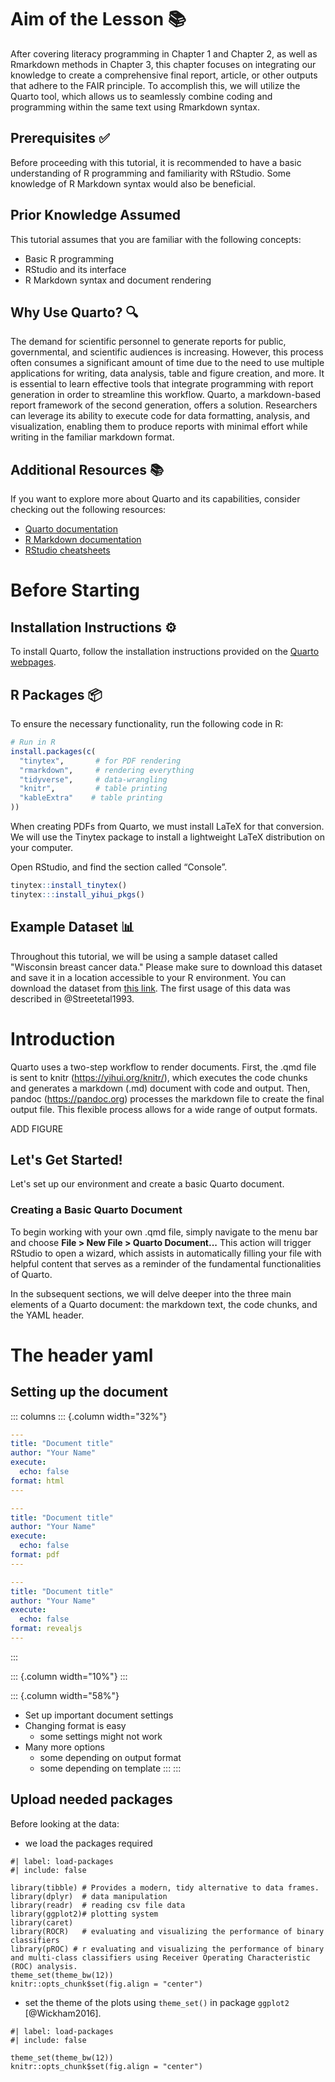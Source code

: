 # Aim of the Lesson 📚

After covering literacy programming in Chapter 1 and Chapter 2, as well as Rmarkdown methods in Chapter 3, this chapter focuses on integrating our knowledge to create a comprehensive final report, article, or other outputs that adhere to the FAIR principle. To accomplish this, we will utilize the Quarto tool, which allows us to seamlessly combine coding and programming within the same text using Rmarkdown syntax.

## Prerequisites ✅

Before proceeding with this tutorial, it is recommended to have a basic understanding of R programming and familiarity with RStudio. Some knowledge of R Markdown syntax would also be beneficial.

## Prior Knowledge Assumed

This tutorial assumes that you are familiar with the following concepts:

- Basic R programming
- RStudio and its interface
- R Markdown syntax and document rendering

## Why Use Quarto? 🔍

The demand for scientific personnel to generate reports for public, governmental, and scientific audiences is increasing. However, this process often consumes a significant amount of time due to the need to use multiple applications for writing, data analysis, table and figure creation, and more. It is essential to learn effective tools that integrate programming with report generation in order to streamline this workflow. Quarto, a markdown-based report framework of the second generation, offers a solution. Researchers can leverage its ability to execute code for data formatting, analysis, and visualization, enabling them to produce reports with minimal effort while writing in the familiar markdown format.

## Additional Resources 📚

If you want to explore more about Quarto and its capabilities, consider checking out the following resources:

- [Quarto documentation](https://quarto.org/docs/)
- [R Markdown documentation](https://rmarkdown.rstudio.com/)
- [RStudio cheatsheets](https://rstudio.com/resources/cheatsheets/)

# Before Starting

## Installation Instructions ⚙️

To install Quarto, follow the installation instructions provided on the [Quarto webpages](https://quarto.org/).

## R Packages 📦

To ensure the necessary functionality, run the following code in R:

```R
# Run in R
install.packages(c(
  "tinytex",       # for PDF rendering
  "rmarkdown",     # rendering everything
  "tidyverse",     # data-wrangling
  "knitr",         # table printing
  "kableExtra"    # table printing
))
```

When creating PDFs from Quarto, we must install LaTeX for that conversion. We will use the Tinytex package to install a lightweight LaTeX distribution on your computer.

Open RStudio, and find the section called “Console”.

```R
tinytex::install_tinytex()
tinytex:::install_yihui_pkgs()
```
## Example Dataset 📊

Throughout this tutorial, we will be using a sample dataset called "Wisconsin breast cancer data." Please make sure to download this dataset and save it in a location accessible to your R environment. You can download the dataset from [this link](https://www.kaggle.com/datasets/uciml/breast-cancer-wisconsin-data). The first usage of this data was described in @Streetetal1993.

# Introduction
Quarto uses a two-step workflow to render documents. First, the .qmd file is sent to knitr (https://yihui.org/knitr/), which executes the code chunks and generates a markdown (.md) document with code and output. Then, pandoc (https://pandoc.org) processes the markdown file to create the final output file. This flexible process allows for a wide range of output formats. 

ADD FIGURE

## Let's Get Started!

Let's set up our environment and create a basic Quarto document. 

### Creating a Basic Quarto Document

To begin working with your own .qmd file, simply navigate to the menu bar and choose **File > New File > Quarto Document...** This action will trigger RStudio to open a wizard, which assists in automatically filling your file with helpful content that serves as a reminder of the fundamental functionalities of Quarto.

In the subsequent sections, we will delve deeper into the three main elements of a Quarto document: the markdown text, the code chunks, and the YAML header.


# The header yaml

## Setting up the document

::: columns
::: {.column width="32%"}
``` yaml
---
title: "Document title"
author: "Your Name"
execute:
  echo: false
format: html
--- 
```

``` yaml
---
title: "Document title"
author: "Your Name"
execute:
  echo: false
format: pdf
--- 
```

``` yaml
---
title: "Document title"
author: "Your Name"
execute:
  echo: false
format: revealjs
--- 
```
:::

::: {.column width="10%"}
:::

::: {.column width="58%"}
-   Set up important document settings
-   Changing format is easy
    -   some settings might not work
-   Many more options
    -   some depending on output format
    -   some depending on template
:::
:::

## Upload needed packages  
Before looking at the data:

-   we load the packages required

```{r}
#| label: load-packages
#| include: false

library(tibble) # Provides a modern, tidy alternative to data frames.
library(dplyr)  # data manipulation
library(readr)  # reading csv file data 
library(ggplot2)# plotting system
library(caret)
library(ROCR)   # evaluating and visualizing the performance of binary classifiers
library(pROC) # r evaluating and visualizing the performance of binary and multi-class classifiers using Receiver Operating Characteristic (ROC) analysis.
theme_set(theme_bw(12))
knitr::opts_chunk$set(fig.align = "center")
```
-   set the theme of the plots using `theme_set()` in package `ggplot2` [@Wickham2016].


```{r}
#| label: load-packages
#| include: false

theme_set(theme_bw(12))
knitr::opts_chunk$set(fig.align = "center")
```
